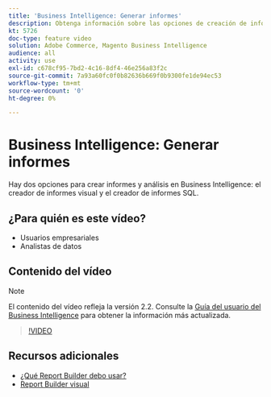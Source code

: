 ```yaml
---
title: 'Business Intelligence: Generar informes'
description: Obtenga información sobre las opciones de creación de informes disponibles en Business Intelligence.
kt: 5726
doc-type: feature video
solution: Adobe Commerce, Magento Business Intelligence
audience: all
activity: use
exl-id: c678cf95-7bd2-4c16-8df4-46e256a83f2c
source-git-commit: 7a93a60fc0f0b82636b669f0b9300fe1de94ec53
workflow-type: tm+mt
source-wordcount: '0'
ht-degree: 0%

---
```


# Business Intelligence: Generar informes

Hay dos opciones para crear informes y análisis en Business Intelligence: el creador de informes visual y el creador de informes SQL.

## ¿Para quién es este vídeo?

- Usuarios empresariales
- Analistas de datos

## Contenido del vídeo

>[!NOTE]
>
>El contenido del vídeo refleja la versión 2.2. Consulte la [Guía del usuario del Business Intelligence](https://docs.magento.com/mbi/) para obtener la información más actualizada.

>[!VIDEO](https://video.tv.adobe.com/v/35981?quality=12&learn=on)

## Recursos adicionales

- [¿Qué Report Builder debo usar?](https://docs.magento.com/mbi/data-user/reports/report-builder-options.html)
- [Report Builder visual](https://docs.magento.com/mbi/data-user/reports/ess-rpt-build-visual.html)
